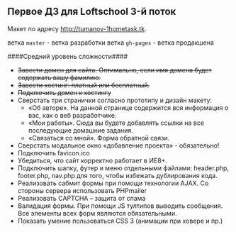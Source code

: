 ## Первое ДЗ для Loftschool 3-й поток ##
Макет по адресу http://tumanov-1hometask.tk.

ветка `master` - ветка разработки
ветка `gh-pages` - ветка продакшена

 
####Средний уровень сложности####
 - ~~Завести домен для сайта. Оптимально, если имя домена будет содержать вашу фамилию.~~
 - ~~Завести хостинг: платный или бесплатный.~~
 - ~~Подключить домен к хостингу~~
 - Сверстать три странички согласно прототипу и дизайн макету:
	 - «Об авторе». На данной странице содержится вся информация о вас, как о веб разработчике.
	 - «Мои работы». Сюда вы будете добавлять ссылки на все последующие домашние задания.
	 - «Связаться со мной». Форма обратной связи.
 - Сверстать модальное окно «добавление проекта» - обязательно!
 - Подключить favicon.ico
 - Убедиться, что сайт корректно работает в ИЕ8+.
 - Подключить шапку, футер и меню отдельными файлами: header.php, footer.php, nav.php для того, чтобы избежать дублирования кода.
 - Реализовать сабмит формы при помощи технологии AJAX. Со стороны сервера использовать PHPmailer
 - Реализовать CAPTCHA – защита от спама
 - Валидация формы. При помощи JS тултипов выводить сообщения. Все элементы всех форм являются обязательными.
 - Показать умение пользоваться CSS 3 (анимации при ховере и пр.)
 
 